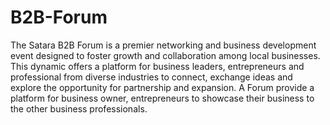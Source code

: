# B2B-Forum
The Satara B2B Forum is a premier networking and business development event designed to foster growth and collaboration among local businesses. This dynamic offers a platform for business leaders, entrepreneurs and professional from diverse industries to connect, exchange ideas and explore the opportunity for partnership and expansion. A Forum provide a platform for business owner, entrepreneurs to showcase their business to the other business professionals.
